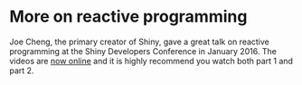 # More on reactive programming

Joe Cheng, the primary creator of Shiny, gave a great talk on reactive programming at the Shiny Developers Conference in January 2016. The videos are [now online](https://www.rstudio.com/resources/webinars/shiny-developer-conference/) and it is highly recommend you watch both part 1 and part 2.